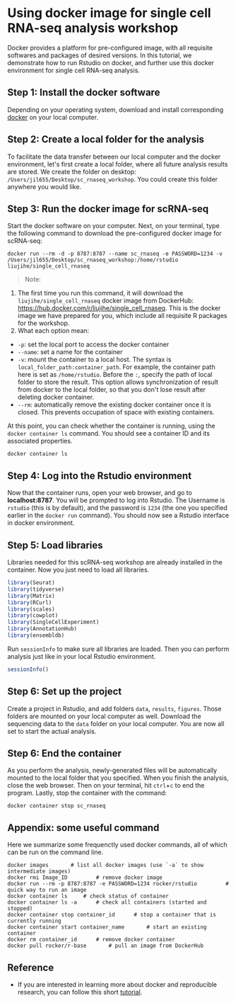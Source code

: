# Using docker image for single cell RNA-seq analysis workshop

Docker provides a platform for pre-configured image, with all requisite softwares and packages of desired versions. In this tutorial, we demonstrate how to run Rstudio on docker, and further use this docker environment for single cell RNA-seq analysis.

## Step 1: Install the docker software
Depending on your operating system, download and install corresponding [docker](https://docs.docker.com/get-docker/) on your local computer.

## Step 2: Create a local folder for the analysis
To facilitate the data transfer between our local computer and the docker environment, let's first create a local folder, where all future analysis results are stored. We create the folder on desktop: `/Users/jil655/Desktop/sc_rnaseq_workshop`. You could create this folder anywhere you would like.

## Step 3: Run the docker image for scRNA-seq
Start the docker software on your computer. Next, on your terminal, type the following command to download the pre-configured docker image for scRNA-seq:
```wrap
docker run --rm -d -p 8787:8787 --name sc_rnaseq -e PASSWORD=1234 -v /Users/jil655/Desktop/sc_rnaseq_workshop:/home/rstudio liujihe/single_cell_rnaseq
```

> Note:
1. The first time you run this command, it will download the `liujihe/single_cell_rnaseq` docker image from DockerHub: https://hub.docker.com/r/liujihe/single_cell_rnaseq. This is the docker image we have prepared for you, which include all requisite R packages for the workshop.
2. What each option mean:
- `-p`: set the local port to access the docker container
- `--name`: set a name for the container
- `-v`: mount the container to a local host. The syntax is `local_folder_path:container_path`. For example, the container path here is set as `/home/rstudio`. Before the `:`, specify the path of local folder to store the result. This option allows synchronization of result from docker to the local folder, so that you don't lose result after deleting docker container.
- `--rm`: automatically remove the existing docker container once it is closed. This prevents occupation of space with existing containers.

At this point, you can check whether the container is running, using the `docker container ls` command. You should see a container ID and its associated properties.
```
docker container ls
```

## Step 4: Log into the Rstudio environment
Now that the container runs, open your web browser, and go to **localhost:8787**.
You will be prompted to log into Rstudio. The Username is `rstudio` (this is by default), and the password is `1234` (the one you specified earlier in the `docker run` command). You should now see a Rstudio interface in docker environment.

## Step 5: Load libraries
Libraries needed for this scRNA-seq workshop are already installed in the container. Now you just need to load all libraries.
```r
library(Seurat)
library(tidyverse)
library(Matrix)
library(RCurl)
library(scales)
library(cowplot)
library(SingleCellExperiment)
library(AnnotationHub)
library(ensembldb)
```

Run `sessionInfo` to make sure all libraries are loaded. Then you can perform analysis just like in your local Rstudio environment.
```r
sessionInfo()
```

## Step 6: Set up the project
Create a project in Rstudio, and add folders `data`, `results`, `figures`. Those folders are mounted on your local computer as well. Download the sequencing data to the `data` folder on your local computer. You are now all set to start the actual analysis.

## Step 6: End the container
As you perform the analysis, newly-generated files will be automatically mounted to the local folder that you specified. When you finish the analysis, close the web browser. Then on your terminal, hit `ctrl`+`c` to end the program. Lastly, stop the container with the command:
```
docker container stop sc_rnaseq
```

## Appendix: some useful command
Here we summarize some frequenctly used docker commands, all of which can be run on the command line.
```
docker images       # list all docker images (use `-a` to show intermediate images)
docker rmi Image_ID         # remove docker image
docker run --rm -p 8787:8787 -e PASSWORD=1234 rocker/rstudio         # quick way to run an image
docker container ls     # check status of container
docker container ls -a      # check all containers (started and stopped)
docker container stop container_id      # stop a container that is currently running
docker container start container_name       # start an existing container
docker rm container_id      # remove docker container
docker pull rocker/r-base       # pull an image from DockerHub
```

## Reference
- If you are interested in learning more about docker and reproducible research, you can follow this short [tutorial](http://ropenscilabs.github.io/r-docker-tutorial/).
